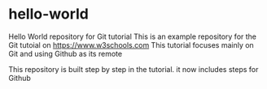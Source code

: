 # hello-world
Hello World repository for Git tutorial
This is an example repository for the Git tutoial on https://www.w3schools.com
This tutorial focuses mainly on Git and using Github as its remote

This repository is built step by step in the tutorial.
it now includes steps for Github
